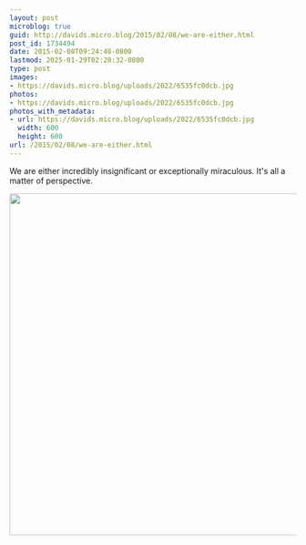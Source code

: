 ```yaml
---
layout: post
microblog: true
guid: http://davids.micro.blog/2015/02/08/we-are-either.html
post_id: 1734494
date: 2015-02-08T09:24:48-0800
lastmod: 2025-01-29T02:28:32-0800
type: post
images:
- https://davids.micro.blog/uploads/2022/6535fc0dcb.jpg
photos:
- https://davids.micro.blog/uploads/2022/6535fc0dcb.jpg
photos_with_metadata:
- url: https://davids.micro.blog/uploads/2022/6535fc0dcb.jpg
  width: 600
  height: 600
url: /2015/02/08/we-are-either.html
---
```

We are either incredibly insignificant or exceptionally miraculous. It's all a matter of perspective.

<img src="/uploads/2022/6535fc0dcb.jpg" width="600" height="600" alt="">
